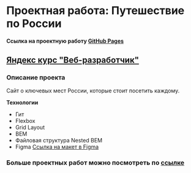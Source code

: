 # Проектная работа: Путешествие по России
#### Cсылка на проектную работу [GitHub Pages](https://mametovarushana.github.io/russian-travel/)
## [Яндекс курс "Веб-разработчик"](https://practicum.yandex.ru/)

### Описание проекта

Сайт о ключевых мест России, которые стоит посетить каждому.

**Технологии**

- Гит
- Flexbox
- Grid Layout
- BEM
- Файловая структура Nested BEM
- Figma
  [Ссылка на макет в Figma](https://www.figma.com/file/5S2WSbEFL6awjVWJ0NWL8Q/Sprint-3_-Russia-_-desktop-mobile?node-id=28503%3A0)

### Больше проектных работ можно посмотреть по [сcылке](https://github.com/mametovarushana) 